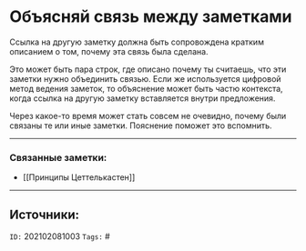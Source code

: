 # Объясняй связь между заметками

Ссылка на другую заметку должна быть сопровождена кратким описанием о том, почему эта связь была сделана. 

Это может быть пара строк, где описано почему ты считаешь, что эти заметки нужно объединить связью. 
Если же используется цифровой метод ведения заметок, то объяснение может быть частю контекста, когда ссылка на другую заметку вставляется внутри предложения.

Через какое-то время может стать совсем не очевидно, почему были связаны те или иные заметки.  Пояснение поможет это вспомнить. 


---
### Связанные заметки:
- [[Принципы Цеттелькастен]]

---
**Источники**: 
- 

`ID:` 202102081003
`Tags:` #